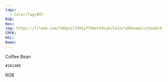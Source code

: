 ```yaml
---
tags:
  - Color/Tag/NTC
RGB:
Hex:
img: https://filedn.com/l0hpzxl1f01yT7GHxtF8cyk/Color%20Snake/standard_csv_to_svg//2A140E.svg
CMYK:
HSL:
Name:
---
```

Coffee Bean
```palette
#2A140E
```
RGB
